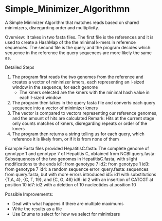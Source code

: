 # Simple_Minimizer_Algorithmn
A Simple Minimizer Algorithm that matches reads based on shared minimizers, disregarding order and multiplicity.

Overview: 
It takes in two fasta files. The first file is the references and it is used to create a HashMap of the the minimal k-mers in reference sequences. The second file is the query and the program decides which sequence in the reference the query sequences are more likely the same as.

Detailed Steps
1. The program first reads the two genomes from the reference and creates a vector of minimizer kmers, each representing an l-sized window in the sequence, for each genome
   - The kmers selected are the kmers with the minimal hash value in each l-sized window 
2. The program then takes in the query fasta file and converts each query sequence into a vector of minimizer kmers
3. The vector is compared to vectors representing our reference genomes, and the amount of hits are calculated
Remark: Hits at the current stage only counts matches of kmers, disregarding repeats or order of the kmers 
4. The program then returns a string telling us for each query, which reference it is likely from, or if it is from none of them 

Example Fasta files provided
HepatitisC.fasta: The complete genome of genotype 1 and genotype 7 of Hepatitis C, obtained from NCBI
query.fasta: Subsequences of the two genomes in HepatitisC.fasta, with slight modifications to the ends
  id1: from genotype 7
  id2: from genotype 1
  id3: from genotype 7
  id4: a random sequence
error_query.fasta: sequences from query.fasta, but with more errors introduced 
  id5: id1 with substitutions {T,A, 4}, {C, T, 19}, and {C, G, 46}
  id6: id 2 with an insertion of CATCGT at position 10
  id7: id2 with a deletion of 10 nucleotides at position 10

Possible Improvements:
  - Deal with what happens if there are multiple maximums
  - Write the results as a file
  - Use Enums to select for how we select for minimizers
